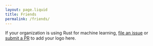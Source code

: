 ```yaml
---
layout: page.liquid
title: Friends
permalink: /friends/
---
```


If your organization is using Rust for machine learning,
[file an issue](https://github.com/anowell/are-we-learning-yet/issues/new?title=New+Website+Logo%3A+NAME%0A&body=To+list+your+organization%27s+logo+on+the+Are+We+Learning+Yet+website%2C+provide+the+following+information.%0D%0A%0D%0A-+Organization+name%3A+%28as+you+want+it+displayed%29%0D%0A-+Homepage+url%3A+%28homepage%2Fprimary+entry+point+for+users%29%0D%0A-+Logo+url%3A+%28svg+or+png+over+400x200px+with+transparent+backgrounds%29%0D%0A-+How+you+are+using+Rust+for+ML%3A+%28preferably+with+hyperlink+to+blog+post+explaining+how%29)
or [submit a PR](https://github.com/anowell/are-we-learning-yet/blob/master/_data/friends.yaml) to add your logo here.

